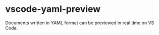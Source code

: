 # vscode-yaml-preview

Documents written in YAML format can be previewed in real time on VS Code.


